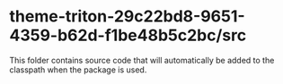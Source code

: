 # theme-triton-29c22bd8-9651-4359-b62d-f1be48b5c2bc/src

This folder contains source code that will automatically be added to the classpath when
the package is used.
